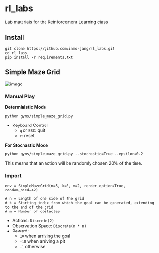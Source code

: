 # rl_labs
Lab materials for the Reinforcement Learning class

## Install

```
git clone https://github.com/inmo-jang/rl_labs.git
cd rl_labs
pip install -r requirements.txt
```


## Simple Maze Grid

![image](https://github.com/user-attachments/assets/52d096ee-f5bf-400b-a2d3-deae3fc2b628)



### Manual Play

**Deterministic Mode**
```
python gyms/simple_maze_grid.py
```

- Keyboard Control
  - `q` or `ESC`: quit
  - `r`: reset

**For Stochastic Mode**
```
python gyms/simple_maze_grid.py --stochastic=True --epsilon=0.2
```

This means that an action will be randomly chosen 20% of the time.


### Import
```
env = SimpleMazeGrid(n=5, k=3, m=2, render_option=True, random_seed=42)

# n = Length of one side of the grid
# k = Starting index from which the goal can be generated, extending to the end of the grid
# m = Number of obstacles
```


- Actions: `Discrete(2)`
- Observation Space: `Discrete(n * n)`
- Reward:
  - `10` when arriving the goal
  - `-10` when arriving a pit
  - `-1` otherwise